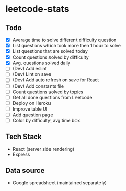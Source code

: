 # leetcode-stats

## Todo
- [x] Average time to solve different difficulty question
- [x] List questions which took more then 1 hour to solve
- [x] List questions that are solved today
- [x] Count questions solved by difficulty
- [x] Avg. questions solved daily
- [ ] (Dev) Add eslint
- [ ] (Dev) Lint on save
- [ ] (Dev) Add auto refresh on save for React
- [ ] (Dev) Add constants file
- [ ] Count questions solved by topics
- [ ] Get all done questions from Leetcode
- [ ] Deploy on Heroku
- [ ] Improve table UI
- [ ] Add question page
- [ ] Color by difficulty, avg.time box

## Tech Stack
- React (server side rendering)
- Express

## Data source
- Google spreadsheet (maintained separately)
